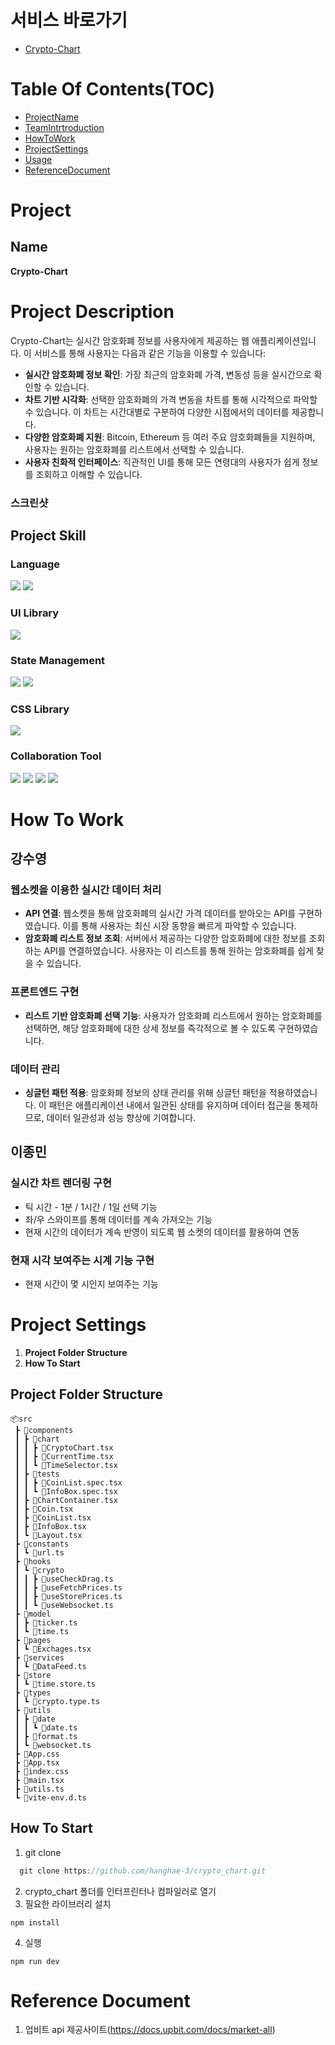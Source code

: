 # 서비스 바로가기

- [Crypto-Chart](https://crypto-currency-charts.netlify.app/)

# Table Of Contents(TOC)

- [ProjectName](#Project)
- [TeamIntrtroduction](#TeamIntrtroduction)
- [HowToWork](#HowToWork)
- [ProjectSettings](#ProjectSettings)
- [Usage](#Usage)
- [ReferenceDocument](#Reference-Document)

# Project

## Name

**Crypto-Chart**

# Project Description

Crypto-Chart는 실시간 암호화폐 정보를 사용자에게 제공하는 웹 애플리케이션입니다. 이 서비스를 통해 사용자는 다음과 같은 기능을 이용할 수 있습니다:

- **실시간 암호화폐 정보 확인**: 가장 최근의 암호화폐 가격, 변동성 등을 실시간으로 확인할 수 있습니다.
- **차트 기반 시각화**: 선택한 암호화폐의 가격 변동을 차트를 통해 시각적으로 파악할 수 있습니다. 이 차트는 시간대별로 구분하여 다양한 시점에서의 데이터를 제공합니다.
- **다양한 암호화폐 지원**: Bitcoin, Ethereum 등 여러 주요 암호화폐들을 지원하며, 사용자는 원하는 암호화폐를 리스트에서 선택할 수 있습니다.
- **사용자 친화적 인터페이스**: 직관적인 UI를 통해 모든 연령대의 사용자가 쉽게 정보를 조회하고 이해할 수 있습니다.

### 스크린샷

## Project Skill

<div>
<h3>Language</h3>
<img src="https://img.shields.io/badge/javascript-F7DF1E?style=for-the-badge&logo=javascript&logoColor=black">
<img src="https://img.shields.io/badge/typescript-%23007ACC.svg?style=for-the-badge&logo=typescript&logoColor=white">
<h3>UI Library</h3>
<img src="https://img.shields.io/badge/react-61DAFB?style=for-the-badge&logo=react&logoColor=black">
<br/>
<h3>State Management</h3>
<img src="https://img.shields.io/badge/-React%20Query-FF4154?style=for-the-badge&logo=react%20query&logoColor=white">
<img src="https://img.shields.io/badge/zustand-%2320232a.svg?style=for-the-badge&logo=react&logoColor=%2361DAFB">
<h3>CSS Library</h3>
<img src="https://img.shields.io/badge/tailwindcss-%2338B2AC.svg?style=for-the-badge&logo=tailwind-css&logoColor=white">
<h3>Collaboration Tool</h3>
<img src="https://img.shields.io/badge/ESLint-4B3263?style=for-the-badge&logo=eslint&logoColor=white">
<img src="https://img.shields.io/badge/jira-%230A0FFF.svg?style=for-the-badge&logo=jira&logoColor=white">
<img src="https://img.shields.io/badge/git-F05032?style=for-the-badge&logo=git&logoColor=white">
<img src="https://img.shields.io/badge/github-181717?style=for-the-badge&logo=github&logoColor=white">

# How To Work

## 강수영

### 웹소켓을 이용한 실시간 데이터 처리

- **API 연결**: 웹소켓을 통해 암호화폐의 실시간 가격 데이터를 받아오는 API를 구현하였습니다. 이를 통해 사용자는 최신 시장 동향을 빠르게 파악할 수 있습니다.
- **암호화폐 리스트 정보 조회**: 서버에서 제공하는 다양한 암호화폐에 대한 정보를 조회하는 API를 연결하였습니다. 사용자는 이 리스트를 통해 원하는 암호화폐를 쉽게 찾을 수 있습니다.

### 프론트엔드 구현

- **리스트 기반 암호화폐 선택 기능**: 사용자가 암호화폐 리스트에서 원하는 암호화폐를 선택하면, 해당 암호화폐에 대한 상세 정보를 즉각적으로 볼 수 있도록 구현하였습니다.

### 데이터 관리

- **싱글턴 패턴 적용**: 암호화폐 정보의 상태 관리를 위해 싱글턴 패턴을 적용하였습니다. 이 패턴은 애플리케이션 내에서 일관된 상태를 유지하며 데이터 접근을 통제하므로, 데이터 일관성과 성능 향상에 기여합니다.

## 이종민

### 실시간 차트 렌더링 구현

- 틱 시간 - 1분 / 1시간 / 1일 선택 기능
- 좌/우 스와이프를 통해 데이터를 계속 가져오는 기능
- 현재 시간의 데이터가 계속 반영이 되도록 웹 소켓의 데이터를 활용하여 연동

### 현재 시각 보여주는 시계 기능 구현

- 현재 시간이 몇 시인지 보여주는 기능

# Project Settings

1. **Project Folder Structure**
2. **How To Start**

## Project Folder Structure

```
📦src
 ┣ 📂components
 ┃ ┣ 📂chart
 ┃ ┃ ┣ 📜CryptoChart.tsx
 ┃ ┃ ┣ 📜CurrentTime.tsx
 ┃ ┃ ┗ 📜TimeSelector.tsx
 ┃ ┣ 📂tests
 ┃ ┃ ┣ 📜CoinList.spec.tsx
 ┃ ┃ ┗ 📜InfoBox.spec.tsx
 ┃ ┣ 📜ChartContainer.tsx
 ┃ ┣ 📜Coin.tsx
 ┃ ┣ 📜CoinList.tsx
 ┃ ┣ 📜InfoBox.tsx
 ┃ ┗ 📜Layout.tsx
 ┣ 📂constants
 ┃ ┗ 📜url.ts
 ┣ 📂hooks
 ┃ ┗ 📂crypto
 ┃ ┃ ┣ 📜useCheckDrag.ts
 ┃ ┃ ┣ 📜useFetchPrices.ts
 ┃ ┃ ┣ 📜useStorePrices.ts
 ┃ ┃ ┗ 📜useWebsocket.ts
 ┣ 📂model
 ┃ ┣ 📜ticker.ts
 ┃ ┗ 📜time.ts
 ┣ 📂pages
 ┃ ┗ 📜Exchages.tsx
 ┣ 📂services
 ┃ ┗ 📜DataFeed.ts
 ┣ 📂store
 ┃ ┗ 📜time.store.ts
 ┣ 📂types
 ┃ ┗ 📜crypto.type.ts
 ┣ 📂utils
 ┃ ┣ 📂date
 ┃ ┃ ┗ 📜date.ts
 ┃ ┣ 📜format.ts
 ┃ ┗ 📜websocket.ts
 ┣ 📜App.css
 ┣ 📜App.tsx
 ┣ 📜index.css
 ┣ 📜main.tsx
 ┣ 📜utils.ts
 ┗ 📜vite-env.d.ts
```

## How To Start

1. git clone

```js
  git clone https://github.com/hanghae-3/crypto_chart.git
```

2. crypto_chart 폴더를 인터프린터나 컴파일러로 열기
3. 필요한 라이브러리 설치

```
npm install
```

4. 실행

```
npm run dev

```

# Reference Document

1. 업비트 api 제공사이트(https://docs.upbit.com/docs/market-all)
